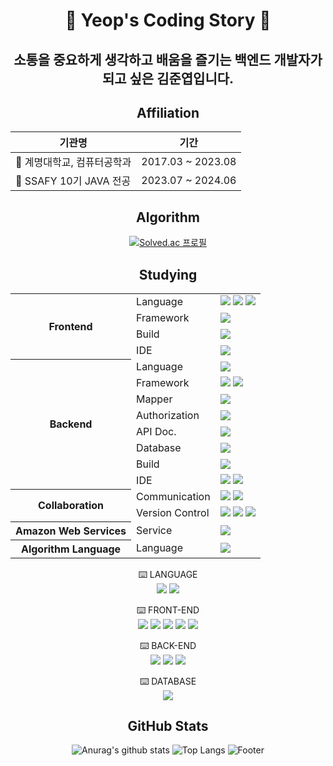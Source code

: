 <div align="center">
<!-- pip install -r requirements.txt
uvicorn main:app --reload -->


# 🌱 Yeop's Coding Story 🌱

## 소통을 중요하게 생각하고 배움을 즐기는 백엔드 개발자가 되고 싶은 김준엽입니다.

## Affiliation


| 기관명              | 기간                |
|------------------|-------------------|
| 🏫 계명대학교, 컴퓨터공학과 | 2017.03 ~ 2023.08 |
| 🏫 SSAFY 10기 JAVA 전공 | 2023.07 ~ 2024.06 |


## Algorithm
[![Solved.ac
프로필](http://mazassumnida.wtf/api/v2/generate_badge?boj=jy981025)](https://solved.ac/jy981025)


## Studying

<table>
    <tr>
        <th rowspan="4">Frontend</th>
        <td>Language</td>
        <td>
            <img src="https://img.shields.io/badge/HTML5-E34F26?style=default&logo=html5&logoColor=white"> 
            <img src="https://img.shields.io/badge/CSS3-1572B6?style=default&logo=css3&logoColor=white"> 
            <img src="https://img.shields.io/badge/JavaScript-F7DF1E?style=default&logo=javascript&logoColor=black"> 
        </td>
    </tr>
    <tr>
        <td>Framework</td>
        <td>
            <img src="https://img.shields.io/badge/Vue.js-4FC08D?style=default&logo=vuedotjs&logoColor=white">
        </td>
      </tr>
    <tr>
        <td>Build</td>
        <td>
            <img src="https://img.shields.io/badge/npm-CB3837?style=default&logo=npm&logoColor=white">
        </td>
    </tr>
	<tr>
        <td>IDE</td>
        <td>
            <img src="https://img.shields.io/badge/Visual Studio Code-007ACC?style=default&logo=visual studio code&logoColor=white">
        </td>
    </tr>
    <tr>
        <th rowspan="8">Backend</th>
        <td>Language</td>
        <td>
            <img src="https://img.shields.io/badge/Java-007396?style=flat&logo=Conda-Forge&logoColor=white" />
        </td>
    </tr>
	<tr>
        <td>Framework</td>
        <td>
            <img src="https://img.shields.io/badge/Spring-6DB33F?style=default&logo=Spring&logoColor=white"/>
            <img src="https://img.shields.io/badge/Spring Boot-6DB33F?style=default&logo=Spring Boot&logoColor=white"/>
        </td>
    </tr>
	<tr>
        <td>Mapper</td>
        <td>
            <img src="https://img.shields.io/badge/MyBatis-000000?style=default&logo=Querydsl&logoColor=white"/>
        </td>
    </tr>
    <tr>
        <td>Authorization</td>
        <td>
            <img src="https://img.shields.io/badge/OAuth2-EB5424?style=default&logo=Oauth2&logoColor=white"/>
        </td>
    </tr>
    <tr>
        <td>API Doc.</td>
        <td>
            <img src="https://img.shields.io/badge/Swagger-85EA2D?style=default&logo=Swagger&logoColor=white"/>    
        </td>
    </tr>
    <tr>
        <td>Database</td>
        <td>
            <img src="https://img.shields.io/badge/mysql-4479A1?style=flat&logo=MySQL&logoColor=white" />
        </td>
    </tr>
	<tr>
        <td>Build</td>
        <td>
            <img src="https://img.shields.io/badge/Gradle-02303A?style=default&logo=Gradle&logoColor=white"/>
        </td>
	</tr>
	<tr>
        <td>IDE</td>
        <td>
            <img src="https://img.shields.io/badge/IntelliJ IDEA-000000?style=default&logo=IntelliJ IDEA&logoColor=white"/>
            <img src="https://img.shields.io/badge/Spring Tool Suite-6DB33F?style=default&logo=spring&logoColor=white"/>
        </td>
	</tr>
	<tr>
	<tr>
        <th rowspan="2">Collaboration</th>
        <td>Communication</td>
        <td>
            <img src="https://img.shields.io/badge/Mattermost-0058CC?style=default&logo=Mattermost&logoColor=white"/>
            <img src="https://img.shields.io/badge/Jira-0052CC?style=default&logo=Jira&logoColor=white"/>
        </td>
    </tr>
	<tr>
        <td>Version Control</td>
        <td>
            <img src="https://img.shields.io/badge/Git-F05032?style=default&logo=Git&logoColor=white"/>
            <img src="https://img.shields.io/badge/GitHub-181717?style=default&logo=GitHub&logoColor=white"/>
            <img src="https://img.shields.io/badge/GitLab-FC6D26?style=default&logo=GitLab&logoColor=white"/>
        </td>
    </tr>
	<tr>
        <th>Amazon Web Services</th>
        <td>Service</td>
        <td rowspan="1">
            <img src="https://img.shields.io/badge/S3-569A31?style=default&logo=Amazon S3&logoColor=white"/>
        </td>
    </tr>
    <tr>
        <th>Algorithm Language</th>
        <td>Language</td>
        <td colspan="1">
            <img src="https://img.shields.io/badge/Java-007396?style=flat&logo=Conda-Forge&logoColor=white" />
        </td>
    </tr>
</table>



⌨️ LANGUAGE
<br>
<img src="https://img.shields.io/badge/Java-007396?style=flat&logo=Conda-Forge&logoColor=white" />
<img src="https://img.shields.io/badge/JavaScript-F7DF1E?style=flat&logo=JavaScript&logoColor=white" />

⌨️ FRONT-END
<br>
<img src="https://img.shields.io/badge/HTML5-E34F26?style=flat&logo=HTML5&logoColor=white" />
<img src="https://img.shields.io/badge/CSS3-1572B6?style=flat&logo=CSS3&logoColor=white" />
<img src="https://img.shields.io/badge/Bootstrap-7952B3?style=flat&logo=Bootstrap&logoColor=white" />
<img src="https://img.shields.io/badge/Vue.js-4FC08D?style=flat&logo=Vue.js&logoColor=white"/>
<img src="https://img.shields.io/badge/React-61DAFB?style=flat&logo=React&logoColor=white"/>

⌨️ BACK-END
<br>
<img src="https://img.shields.io/badge/Spring-6DB33F?style=flat&logo=Spring&logoColor=white" />
<img src="https://img.shields.io/badge/SpringBoot-6DB33F?style=flat&logo=Springboot&logoColor=white"/>
<img src="https://img.shields.io/badge/JPA-6DB33F?style=flat&logo=Springboot&logoColor=white"/>

⌨️ DATABASE
<br>
<img src="https://img.shields.io/badge/mysql-4479A1?style=flat&logo=MySQL&logoColor=white" />

## GitHub Stats

[//]: # ([![Anurag's GitHub stats]&#40;https://github-readme-stats.vercel.app/api?username=junyeop1322&#41;]&#40;https://github.com/junyeop1322/github-readme-stats&#41;)
![Anurag's github stats](https://github-readme-stats.vercel.app/api?username=junyeop1322&show_icons=true&theme=tokyonight)
![Top Langs](https://github-readme-stats.vercel.app/api/top-langs/?username=junyeop1322&layout=compact&theme=tokyonight)
![Footer](https://capsule-render.vercel.app/api?type=waving&color=5FCC29&height=200&section=footer)

<!--
**junyeop1322/junyeop1322** is a ✨ _special_ ✨ repository because its `README.md` (this file) appears on your GitHub profile.

Here are some ideas to get you started:

- 🔭 I’m currently working on ...
- 🌱 I’m currently learning ...
- 👯 I’m looking to collaborate on ...
- 🤔 I’m looking for help with ...
- 💬 Ask me about ...
- 📫 How to reach me: ...
- 😄 Pronouns: ...
- ⚡ Fun fact: ...
-->

</div>
